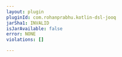 ```yaml
---
layout: plugin
pluginId: com.rohanprabhu.kotlin-dsl-jooq
jarSha1: INVALID
isJarAvailable: false
error: NONE
violations: []

---
```

